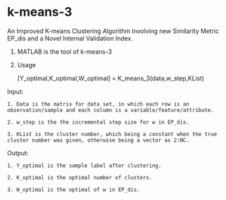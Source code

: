 # k-means-3
An Improved K-means Clustering Algorithm Involving new Similarity Metric EP_dis and a Novel Internal Validation Index.
1) MATLAB is the tool of k-means-3
2) Usage

   [Y_optimal,K_optimal,W_optimal] = K_means_3(data,w_step,KList)
   
  Input:
  
    1. Data is the matrix for data set, in which each row is an observation/sample and each column is a variable/feature/attribute.
    
    2. w_step is the the incremental step size for w in EP_dis.
    
    3. KList is the cluster number, which being a constant when the true cluster number was given, otherwise being a vector as 2:NC.
    
    
  Output:
  
    1. Y_optimal is the sample label after clustering.
    
    2. K_optimal is the optimal number of clusters.
    
    3. W_optimal is the optimal of w in EP_dis.
    
